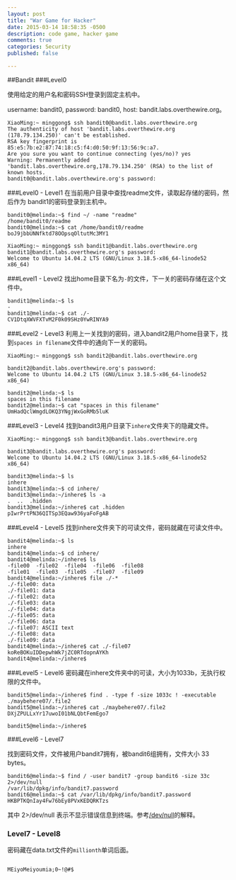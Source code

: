 ```yaml
---
layout: post
title: "War Game for Hacker"
date: 2015-03-14 18:58:35 -0500
description: code game, hacker game
comments: true
categories: Security
published: false

---
```


##Bandit
###Level0

使用给定的用户名和密码SSH登录到固定主机中。

username: bandit0, password: bandit0, host: bandit.labs.overthewire.org。

```
XiaoMing:~ minggong$ ssh bandit0@bandit.labs.overthewire.org
The authenticity of host 'bandit.labs.overthewire.org (178.79.134.250)' can't be established.
RSA key fingerprint is 85:e5:7b:e2:87:74:18:c5:f4:d0:50:9f:13:56:9c:a7.
Are you sure you want to continue connecting (yes/no)? yes
Warning: Permanently added 'bandit.labs.overthewire.org,178.79.134.250' (RSA) to the list of known hosts.
bandit0@bandit.labs.overthewire.org's password:

```

<!-- more -->
###Level0 - Level1
在当前用户目录中查找readme文件，读取起存储的密码，然后作为 bandit1的密码登录到主机中。

```
bandit0@melinda:~$ find ~/ -name "readme"
/home/bandit0/readme
bandit0@melinda:~$ cat /home/bandit0/readme
boJ9jbbUNNfktd78OOpsqOltutMc3MY1

XiaoMing:~ minggong$ ssh bandit1@bandit.labs.overthewire.org
bandit1@bandit.labs.overthewire.org's password:
Welcome to Ubuntu 14.04.2 LTS (GNU/Linux 3.18.5-x86_64-linode52 x86_64)

```

###Level1 - Level2
找出home目录下名为`-`的文件，下一关的密码存储在这个文件中。

```
bandit1@melinda:~$ ls
-
bandit1@melinda:~$ cat ./-
CV1DtqXWVFXTvM2F0k09SHz0YwRINYA9
```
###Level2 - Level3
利用上一关找到的密码，进入bandit2用户home目录下，找到`spaces in filename`文件中的通向下一关的密码。

```
XiaoMing:~ minggong$ ssh bandit2@bandit.labs.overthewire.org

bandit2@bandit.labs.overthewire.org's password:
Welcome to Ubuntu 14.04.2 LTS (GNU/Linux 3.18.5-x86_64-linode52 x86_64)

bandit2@melinda:~$ ls
spaces in this filename
bandit2@melinda:~$ cat "spaces in this filename"
UmHadQclWmgdLOKQ3YNgjWxGoRMb5luK

```

###Level3 - Level4
找到bandit3用户目录下`inhere`文件夹下的隐藏文件。

```
XiaoMing:~ minggong$ ssh bandit3@bandit.labs.overthewire.org

bandit3@bandit.labs.overthewire.org's password:
Welcome to Ubuntu 14.04.2 LTS (GNU/Linux 3.18.5-x86_64-linode52 x86_64)

bandit3@melinda:~$ ls
inhere
bandit3@melinda:~$ cd inhere/
bandit3@melinda:~/inhere$ ls -a
.  ..  .hidden
bandit3@melinda:~/inhere$ cat .hidden
pIwrPrtPN36QITSp3EQaw936yaFoFgAB

```
###Level4 - Level5
找到inhere文件夹下的可读文件，密码就藏在可读文件中。

```
bandit4@melinda:~$ ls
inhere
bandit4@melinda:~$ cd inhere/
bandit4@melinda:~/inhere$ ls
-file00  -file02  -file04  -file06  -file08
-file01  -file03  -file05  -file07  -file09
bandit4@melinda:~/inhere$ file ./-*
./-file00: data
./-file01: data
./-file02: data
./-file03: data
./-file04: data
./-file05: data
./-file06: data
./-file07: ASCII text
./-file08: data
./-file09: data
bandit4@melinda:~/inhere$ cat ./-file07
koReBOKuIDDepwhWk7jZC0RTdopnAYKh
bandit4@melinda:~/inhere$

```

###Level5 - Level6
密码藏在inhere文件夹中的可读，大小为1033b，无执行权限的文件中。

```
bandit5@melinda:~/inhere$ find . -type f -size 1033c ! -executable
./maybehere07/.file2
bandit5@melinda:~/inhere$ cat ./maybehere07/.file2
DXjZPULLxYr17uwoI01bNLQbtFemEgo7
                                                                                                                                                                                                                                                                                                                                                                                                                                                                                                                                                                                                                                                                                                                                                                                                                                                                                                                                                                                                                                        bandit5@melinda:~/inhere$

```

###Level6 - Level7

找到密码文件，文件被用户bandit7拥有，被bandit6组拥有，文件大小 33 bytes。

```
bandit6@melinda:~$ find / -user bandit7 -group bandit6 -size 33c 2>/dev/null
/var/lib/dpkg/info/bandit7.password
bandit6@melinda:~$ cat /var/lib/dpkg/info/bandit7.password
HKBPTKQnIay4Fw76bEy8PVxKEDQRKTzs

```
其中 2>/dev/null 表示不显示错误信息到终端。参考[/dev/null](http://blog.csdn.net/ithomer/article/details/9288353)的解释。

### Level7 - Level8

密码藏在data.txt文件的`millionth`单词后面。

```

MEiyoMeiyoumia;0~!@#$
```
